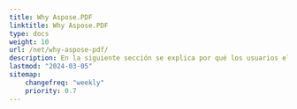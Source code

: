 ```yaml
---
title: Why Aspose.PDF
linktitle: Why Aspose.PDF
type: docs
weight: 10
url: /net/why-aspose-pdf/
description: En la siguiente sección se explica por qué los usuarios eligen Aspose.PDF para .NET para trabajar con documentos.
lastmod: "2024-03-05"
sitemap:
    changefreq: "weekly"
    priority: 0.7
---
```

